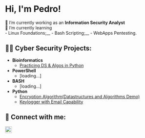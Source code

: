 <h1>Hi, I'm Pedro!</h1> 
 🔭 I’m currently working as an <b>Information Security Analyst</b> </br>
 🌱 I’m currently learning</br> 
  - Linux Foundations;__
  - Bash Scripting;__
  - WebApps Pentesting. 
<h2>👨‍💻 Cyber Security Projects:</h2>

- <b>Bioinformatics</b>
  - [Practicing DS & Algos in Python](https://github.com/joshmadakor1/Algorithms-Practice)
- <b>PowerShell</b>
  - [loading...]
- <b>BASH</b>
  - [loading...]
- <b>Python</b>
  - [Encryption Algorithm(Datastructures and Algorithms Demo)](https://github.com/pedroandre1712/mystudies/tree/main/cyber_security)
  - [Keylogger with Email Capability](https://github.com/pedroandre1712/mystudies/tree/main/cyber_security)


<h2> 🤳 Connect with me:</h2>

[<img align="left" alt="Pedro | LinkedIn" width="22px" src="https://cdn.jsdelivr.net/npm/simple-icons@v3/icons/linkedin.svg" />][linkedin]


[linkedin]: https://www.linkedin.com/in/pabarrozo/

<!--

Here are some ideas to get you started:

- 🔭 I’m currently working on Information Security Analyst
- 🌱 I’m currently learning WebApps Pentesting
- 👯 I’m looking to collaborate on ...
- 🤔 I’m looking for help with ...
- 💬 Ask me about ...
- 📫 How to reach me: ...
- 😄 Pronouns: ...
- ⚡ Fun fact: ...
-->
